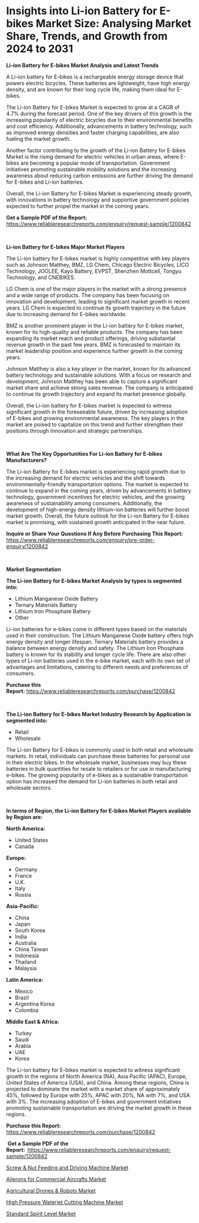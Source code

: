 <p><h1>Insights into Li-ion Battery for E-bikes Market Size: Analysing Market Share, Trends, and Growth from 2024 to 2031</h1></p><p><strong>Li-ion Battery for E-bikes Market Analysis and Latest Trends</strong></p>
<p><p>A Li-ion battery for E-bikes is a rechargeable energy storage device that powers electric bicycles. These batteries are lightweight, have high energy density, and are known for their long cycle life, making them ideal for E-bikes.</p><p>The Li-ion Battery for E-bikes Market is expected to grow at a CAGR of 4.7% during the forecast period. One of the key drivers of this growth is the increasing popularity of electric bicycles due to their environmental benefits and cost efficiency. Additionally, advancements in battery technology, such as improved energy densities and faster charging capabilities, are also fueling the market growth.</p><p>Another factor contributing to the growth of the Li-ion Battery for E-bikes Market is the rising demand for electric vehicles in urban areas, where E-bikes are becoming a popular mode of transportation. Government initiatives promoting sustainable mobility solutions and the increasing awareness about reducing carbon emissions are further driving the demand for E-bikes and Li-ion batteries.</p><p>Overall, the Li-ion Battery for E-bikes Market is experiencing steady growth, with innovations in battery technology and supportive government policies expected to further propel the market in the coming years.</p></p>
<p><strong>Get a Sample PDF of the Report:&nbsp;</strong> <a href="https://www.reliableresearchreports.com/enquiry/request-sample/1200842">https://www.reliableresearchreports.com/enquiry/request-sample/1200842</a></p>
<p>&nbsp;</p>
<p><strong>Li-ion Battery for E-bikes Major Market Players</strong></p>
<p><p>The Li-ion battery for E-bikes market is highly competitive with key players such as Johnson Matthey, BMZ, LG Chem, Chicago Electric Bicycles, LICO Technology, JOOLEE, Kayo Battery, EVPST, Shenzhen Mottcell, Tongyu Technology, and CNEBIKES. </p><p>LG Chem is one of the major players in the market with a strong presence and a wide range of products. The company has been focusing on innovation and development, leading to significant market growth in recent years. LG Chem is expected to continue its growth trajectory in the future due to increasing demand for E-bikes worldwide.</p><p>BMZ is another prominent player in the Li-ion battery for E-bikes market, known for its high-quality and reliable products. The company has been expanding its market reach and product offerings, driving substantial revenue growth in the past few years. BMZ is forecasted to maintain its market leadership position and experience further growth in the coming years.</p><p>Johnson Matthey is also a key player in the market, known for its advanced battery technology and sustainable solutions. With a focus on research and development, Johnson Matthey has been able to capture a significant market share and achieve strong sales revenue. The company is anticipated to continue its growth trajectory and expand its market presence globally.</p><p>Overall, the Li-ion battery for E-bikes market is expected to witness significant growth in the foreseeable future, driven by increasing adoption of E-bikes and growing environmental awareness. The key players in the market are poised to capitalize on this trend and further strengthen their positions through innovation and strategic partnerships.</p></p>
<p>&nbsp;</p>
<p><strong>What Are The Key Opportunities For Li-ion Battery for E-bikes Manufacturers?</strong></p>
<p><p>The Li-ion Battery for E-bikes market is experiencing rapid growth due to the increasing demand for electric vehicles and the shift towards environmentally-friendly transportation options. The market is expected to continue to expand in the coming years, driven by advancements in battery technology, government incentives for electric vehicles, and the growing awareness of sustainability among consumers. Additionally, the development of high-energy density lithium-ion batteries will further boost market growth. Overall, the future outlook for the Li-ion Battery for E-bikes market is promising, with sustained growth anticipated in the near future.</p></p>
<p><strong>Inquire or Share Your Questions If Any Before Purchasing This Report:</strong> <a href="https://www.reliableresearchreports.com/enquiry/pre-order-enquiry/1200842">https://www.reliableresearchreports.com/enquiry/pre-order-enquiry/1200842</a></p>
<p>&nbsp;</p>
<p><strong>Market Segmentation</strong></p>
<p><strong>The Li-ion Battery for E-bikes Market Analysis by types is segmented into:</strong></p>
<p><ul><li>Lithium Manganese Oxide Battery</li><li>Ternary Materials Battery</li><li>Lithium Iron Phosphate Battery</li><li>Other</li></ul></p>
<p><p>Li-ion batteries for e-bikes come in different types based on the materials used in their construction. The Lithium Manganese Oxide battery offers high energy density and longer lifespan. Ternary Materials battery provides a balance between energy density and safety. The Lithium Iron Phosphate battery is known for its stability and longer cycle life. There are also other types of Li-ion batteries used in the e-bike market, each with its own set of advantages and limitations, catering to different needs and preferences of consumers.</p></p>
<p><strong>Purchase this Report:&nbsp;</strong><a href="https://www.reliableresearchreports.com/purchase/1200842">https://www.reliableresearchreports.com/purchase/1200842</a></p>
<p>&nbsp;</p>
<p><strong>The Li-ion Battery for E-bikes Market Industry Research by Application is segmented into:</strong></p>
<p><ul><li>Retail</li><li>Wholesale</li></ul></p>
<p><p>The Li-ion Battery for E-bikes is commonly used in both retail and wholesale markets. In retail, individuals can purchase these batteries for personal use in their electric bikes. In the wholesale market, businesses may buy these batteries in bulk quantities for resale to retailers or for use in manufacturing e-bikes. The growing popularity of e-bikes as a sustainable transportation option has increased the demand for Li-ion batteries in both retail and wholesale sectors.</p></p>
<p>&nbsp;</p>
<p><strong>In terms of Region, the Li-ion Battery for E-bikes Market Players available by Region are:</strong></p>
<p>
    <p> <strong> North America: </strong>
        <ul>
            <li>United States</li>
            <li>Canada</li>
        </ul>
        </p> 
    <p> <strong> Europe: </strong>
        <ul>
            <li>Germany</li>
            <li>France</li>
            <li>U.K.</li>
            <li>Italy</li>
            <li>Russia</li>
        </ul>
        </p> 
    <p> <strong> Asia-Pacific: </strong>
        <ul>
            <li>China</li>
            <li>Japan</li>
            <li>South Korea</li>
            <li>India</li>
            <li>Australia</li>
            <li>China Taiwan</li>
            <li>Indonesia</li>
            <li>Thailand</li>
            <li>Malaysia</li>
        </ul>
        </p> 
    <p> <strong> Latin America: </strong>
        <ul>
            <li>Mexico</li>
            <li>Brazil</li>
            <li>Argentina Korea</li>
            <li>Colombia</li>
        </ul>
        </p> 
    <p> <strong> Middle East & Africa: </strong>
        <ul>
            <li>Turkey</li>
            <li>Saudi</li>
            <li>Arabia</li>
            <li>UAE</li>
            <li>Korea</li>
        </ul>
    </p>
    </p>
<p><p>The Li-ion battery for E-bikes market is expected to witness significant growth in the regions of North America (NA), Asia Pacific (APAC), Europe, United States of America (USA), and China. Among these regions, China is projected to dominate the market with a market share of approximately 45%, followed by Europe with 25%, APAC with 20%, NA with 7%, and USA with 3%. The increasing adoption of E-bikes and government initiatives promoting sustainable transportation are driving the market growth in these regions.</p></p>
<p><strong>Purchase this Report: </strong><a href="https://www.reliableresearchreports.com/purchase/1200842">https://www.reliableresearchreports.com/purchase/1200842</a></p>
<p>&nbsp;<strong>Get a Sample PDF of the Report:&nbsp;&nbsp;</strong><a href="https://www.reliableresearchreports.com/enquiry/request-sample/1200842">https://www.reliableresearchreports.com/enquiry/request-sample/1200842</a></p>
<p><strong></strong></p>
<p><p><a href="https://medium.com/@juwanhirthe/screw-amp-nut-feeding-and-driving-machine-market-analysis-and-sze-forecasted-for-period-from-2024-a57b0926b088">Screw & Nut Feeding and Driving Machine Market</a></p><p><a href="https://medium.com/@juwanhirthe/ailerons-for-commercial-aircrafts-market-analysis-and-sze-forecasted-for-period-from-2024-to-2031-33d67e57bd9f">Ailerons for Commercial Aircrafts Market</a></p><p><a href="https://medium.com/@juwanhirthe/agricultural-drones-amp-robots-nbsp-market-focuses-on-market-share-size-and-projected-forecast-818ad11bc05b">Agricultural Drones & Robots Market</a></p><p><a href="https://medium.com/@juwanhirthe/high-pressure-waterjet-cutting-machine-market-size-and-market-trends-complete-industry-overview-a2a1ff38c405">High Pressure Waterjet Cutting Machine Market</a></p><p><a href="https://medium.com/@juwanhirthe/standard-spirit-level-market-report-reveals-the-latest-trends-and-growth-opportunities-of-this-5e8e69720000">Standard Spirit Level Market</a></p></p>